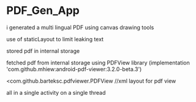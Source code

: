 # PDF_Gen_App

i generated a multi lingual PDF using canvas drawing tools

use of staticLayout to limit leaking text

stored pdf in internal storage

fetched pdf from internal storage using PDFView library (implementation 'com.github.mhiew:android-pdf-viewer:3.2.0-beta.3')

<com.github.barteksc.pdfviewer.PDFView //xml layout for pdf view

all in a single activity on a single thread
